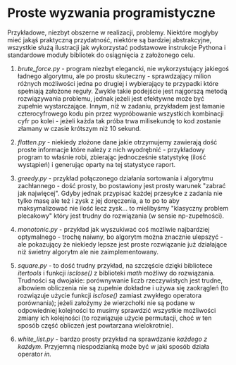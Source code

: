 # Proste wyzwania programistyczne

Przykładowe, niezbyt obszerne w realizacji, problemy. Niektóre mogłyby mieć
jakąś praktyczną przydatność, niektóre są bardziej abstrakcyjne, wszystkie służą
ilustracji jak wykorzystać podstawowe instrukcje Pythona i standardowe moduły
bibliotek do osiągnięcia z założonego celu.

1. *brute_force.py* - program niezbyt elegancki, nie wykorzystujący jakiegoś
   ładnego algorytmu, ale po prostu skuteczny - sprawdzający milion różnych
   możliwości jedna po drugiej i wybierający te przypadki które spełniają 
   założone reguły. Zwykle takie podejście jest najgorszą metodą rozwiązywania
   problemu, jednak jeżeli jest efektywne może być zupełnie wystarczające.
   Innym, niż w zadaniu, przykładem jest łamanie czterocyfrowego kodu pin przez
   wypróbowanie wszystkich kombinacji cyfr po kolei - jeżeli każda tak próba
   trwa milisekundę to kod zostanie złamany w czasie krótszym niż 10 sekund.

1. *flatten.py* - niekiedy złożone dane jakie otrzymujemy zawierają dość proste
   informacje które należy z nich wyodrębnić - przykładowy program to właśnie
   robi, zbierając jednocześnie statystykę (ilość wystąpień) i generując oparty
   na tej statystyce raport.

1. *greedy.py* - przykład połączonego działania sortowania i algorytmu
   zachłannego - dość prosty, bo postawiony jest prosty warunek "zabrać jak
   najwięcej". Gdyby jednak przypisać każdej przesyłce z zadania nie tylko
   masę ale też i zysk z jej doręczenia, a to po to aby maksymalizować nie ilość
   lecz zysk... to mielibyśmy "klasyczny problem plecakowy" który jest trudny
   do rozwiązania (w sensie np-zupełności).

1. *monotonic.py* - przykład jak wyszukiwać coś możliwie najbardziej
   optymalnego - trochę naiwny, bo algorytm można znacznie ulepszyć - ale
   pokazujący że niekiedy lepsze jest proste rozwiązanie już działające niż
   świetny algorytm ale nie zaimplementowany.

1. *square.py* - to dość trudny przykład, na szczęście dzięki bibliotece
   *itertools* i funkcji *isclose()* z biblioteki *math* możliwy do rozwiązania.
   Trudności są dwojakie: porównywanie liczb rzeczywistych jest trudne, albowiem
   obliczenia nie są zupełnie dokładne i używa się zaokrągleń (to rozwiązuje
   użycie funkcji *isclose()* zamiast zwykłego operatora porównania); jeżeli
   założymy że wierzchołki nie są podane w odpowiedniej kolejności to musimy
   sprawdzić wszystkie możliwości zmiany ich kolejności (to rozwiązuje
   użycie permutacji, choć w ten sposób część obliczeń jest powtarzana
   wielokrotnie).

1. *white_list.py* - bardzo prosty przykład na sprawdzanie *każdego z każdym.*
   Przyjemną niespodzianką może być w jaki sposób działa operator *in.*
   